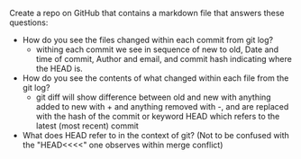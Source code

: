 Create a repo on GitHub that contains a markdown file that answers these questions:
* How do you see the files changed within each commit from git log?
     - withing each commit we see in sequence of new to old, Date and time of commit, Author and email, and commit hash indicating where the HEAD is.
* How do you see the contents of what changed within each file from the git log?
     - git diff <old> <new> will show difference between old and new with anything added to new with + and anything removed with -, <old> and <new> are replaced with the hash of the commit or keyword HEAD which refers to the latest (most recent) commit
* What does HEAD refer to in the context of git? (Not to be confused with the "HEAD<<<<" one observes within merge conflict)

